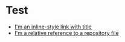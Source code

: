 # Test
* [I'm an inline-style link with title](https://www.google.com "Google's Homepage")
* [I'm a relative reference to a repository file](../README)
